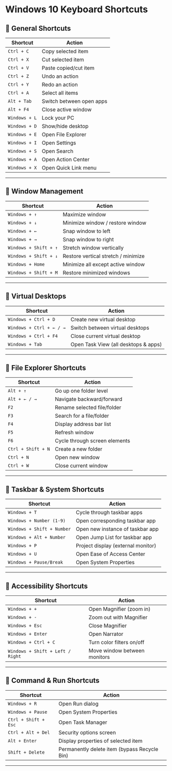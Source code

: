 # Windows 10 Keyboard Shortcuts

## 🔹 General Shortcuts

| Shortcut | Action |
|----------|--------|
| `Ctrl + C` | Copy selected item |
| `Ctrl + X` | Cut selected item |
| `Ctrl + V` | Paste copied/cut item |
| `Ctrl + Z` | Undo an action |
| `Ctrl + Y` | Redo an action |
| `Ctrl + A` | Select all items |
| `Alt + Tab` | Switch between open apps |
| `Alt + F4` | Close active window |
| `Windows + L` | Lock your PC |
| `Windows + D` | Show/hide desktop |
| `Windows + E` | Open File Explorer |
| `Windows + I` | Open Settings |
| `Windows + S` | Open Search |
| `Windows + A` | Open Action Center |
| `Windows + X` | Open Quick Link menu |

---

## 🔹 Window Management

| Shortcut | Action |
|----------|--------|
| `Windows + ↑` | Maximize window |
| `Windows + ↓` | Minimize window / restore window |
| `Windows + ←` | Snap window to left |
| `Windows + →` | Snap window to right |
| `Windows + Shift + ↑` | Stretch window vertically |
| `Windows + Shift + ↓` | Restore vertical stretch / minimize |
| `Windows + Home` | Minimize all except active window |
| `Windows + Shift + M` | Restore minimized windows |

---

## 🔹 Virtual Desktops

| Shortcut | Action |
|----------|--------|
| `Windows + Ctrl + D` | Create new virtual desktop |
| `Windows + Ctrl + ← / →` | Switch between virtual desktops |
| `Windows + Ctrl + F4` | Close current virtual desktop |
| `Windows + Tab` | Open Task View (all desktops & apps) |

---

## 🔹 File Explorer Shortcuts

| Shortcut | Action |
|----------|--------|
| `Alt + ↑` | Go up one folder level |
| `Alt + ← / →` | Navigate backward/forward |
| `F2` | Rename selected file/folder |
| `F3` | Search for a file/folder |
| `F4` | Display address bar list |
| `F5` | Refresh window |
| `F6` | Cycle through screen elements |
| `Ctrl + Shift + N` | Create a new folder |
| `Ctrl + N` | Open new window |
| `Ctrl + W` | Close current window |

---

## 🔹 Taskbar & System Shortcuts

| Shortcut | Action |
|----------|--------|
| `Windows + T` | Cycle through taskbar apps |
| `Windows + Number (1-9)` | Open corresponding taskbar app |
| `Windows + Shift + Number` | Open new instance of taskbar app |
| `Windows + Alt + Number` | Open Jump List for taskbar app |
| `Windows + P` | Project display (external monitor) |
| `Windows + U` | Open Ease of Access Center |
| `Windows + Pause/Break` | Open System Properties |

---

## 🔹 Accessibility Shortcuts

| Shortcut | Action |
|----------|--------|
| `Windows + +` | Open Magnifier (zoom in) |
| `Windows + -` | Zoom out with Magnifier |
| `Windows + Esc` | Close Magnifier |
| `Windows + Enter` | Open Narrator |
| `Windows + Ctrl + C` | Turn color filters on/off |
| `Windows + Shift + Left / Right` | Move window between monitors |

---

## 🔹 Command & Run Shortcuts

| Shortcut | Action |
|----------|--------|
| `Windows + R` | Open Run dialog |
| `Windows + Pause` | Open System Properties |
| `Ctrl + Shift + Esc` | Open Task Manager |
| `Ctrl + Alt + Del` | Security options screen |
| `Alt + Enter` | Display properties of selected item |
| `Shift + Delete` | Permanently delete item (bypass Recycle Bin) |

---
